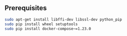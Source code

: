 
## Prerequisites
```bash
sudo apt-get install libffi-dev libssl-dev python_pip
sudo pip install wheel setuptools
sudo pip install docker-compose~=1.23.0
```
